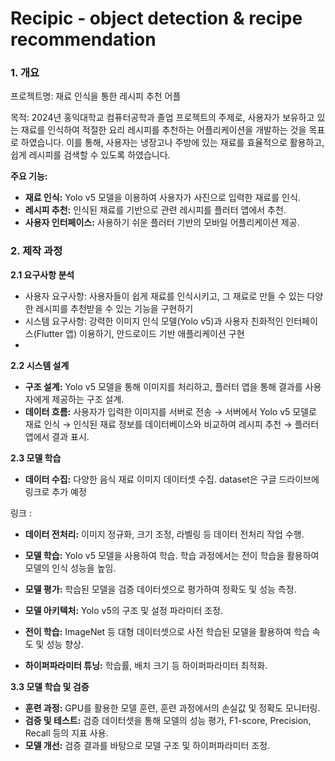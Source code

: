 # Recipic - object detection & recipe recommendation

### 1. 개요

프로젝트명: 재료 인식을 통한 레시피 추천 어플

목적:
2024년 홍익대학교 컴퓨터공학과 졸업 프로젝트의 주제로, 사용자가 보유하고 있는 재료를 인식하여 적절한 요리 레시피를 추천하는 어플리케이션을 개발하는 것을 목표로 하였습니다. 이를 통해, 사용자는 냉장고나 주방에 있는 재료를 효율적으로 활용하고, 쉽게 레시피를 검색할 수 있도록 하였습니다.

**주요 기능:**
- **재료 인식:** Yolo v5 모델을 이용하여 사용자가 사진으로 입력한 재료를 인식.
- **레시피 추천:** 인식된 재료를 기반으로 관련 레시피를 플러터 앱에서 추천.
- **사용자 인터페이스:** 사용하기 쉬운 플러터 기반의 모바일 어플리케이션 제공.



### 2. 제작 과정

**2.1 요구사항 분석**
- 사용자 요구사항: 사용자들이 쉽게 재료를 인식시키고, 그 재료로 만들 수 있는 다양한 레시피를 추천받을 수 있는 기능을 구현하기
- 시스템 요구사항: 강력한 이미지 인식 모델(Yolo v5)과 사용자 친화적인 인터페이스(Flutter 앱) 이용하기, 안드로이드 기반 애플리케이션 구현
- 

**2.2 시스템 설계**
- **구조 설계:** Yolo v5 모델을 통해 이미지를 처리하고, 플러터 앱을 통해 결과를 사용자에게 제공하는 구조 설계.
- **데이터 흐름:** 사용자가 입력한 이미지를 서버로 전송 → 서버에서 Yolo v5 모델로 재료 인식 → 인식된 재료 정보를 데이터베이스와 비교하여 레시피 추천 → 플러터 앱에서 결과 표시.


**2.3 모델 학습**
- **데이터 수집:** 다양한 음식 재료 이미지 데이터셋 수집. dataset은 구글 드라이브에 링크로 추가 예정

링크 : 

- **데이터 전처리:** 이미지 정규화, 크기 조정, 라벨링 등 데이터 전처리 작업 수행.
- **모델 학습:** Yolo v5 모델을 사용하여 학습. 학습 과정에서는 전이 학습을 활용하여 모델의 인식 성능을 높임.
- **모델 평가:** 학습된 모델을 검증 데이터셋으로 평가하여 정확도 및 성능 측정.



- **모델 아키텍처:** Yolo v5의 구조 및 설정 파라미터 조정.
- **전이 학습:** ImageNet 등 대형 데이터셋으로 사전 학습된 모델을 활용하여 학습 속도 및 성능 향상.
- **하이퍼파라미터 튜닝:** 학습률, 배치 크기 등 하이퍼파라미터 최적화.




**3.3 모델 학습 및 검증**
- **훈련 과정:** GPU를 활용한 모델 훈련, 훈련 과정에서의 손실값 및 정확도 모니터링.
- **검증 및 테스트:** 검증 데이터셋을 통해 모델의 성능 평가, F1-score, Precision, Recall 등의 지표 사용.
- **모델 개선:** 검증 결과를 바탕으로 모델 구조 및 하이퍼파라미터 조정.





